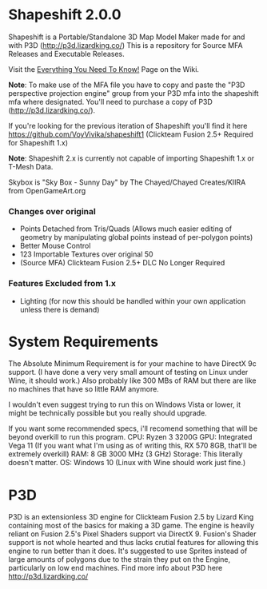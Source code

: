 # Shapeshift 2.0.0
Shapeshift is a Portable/Standalone 3D Map Model Maker made for and with P3D (http://p3d.lizardking.co/)
This is a repository for Source MFA Releases and Executable Releases.

Visit the [Everything You Need To Know!](https://github.com/VoyVivika/shapeshift/wiki/Everything-You-Need-To-Know!) Page on the Wiki.

**Note**: To make use of the MFA file you have to copy and paste the "P3D perspective projection engine" group from your P3D mfa into the shapeshift mfa where designated. You'll need to purchase a copy of P3D (http://p3d.lizardking.co/).

If you're looking for the previous iteration of Shapeshift you'll find it here https://github.com/VoyVivika/shapeshift1 (Clickteam Fusion 2.5+ Required for Shapeshift 1.x)

**Note**: Shapeshift 2.x is currently not capable of importing Shapeshift 1.x or T-Mesh Data.

Skybox is "Sky Box - Sunny Day" by The Chayed/Chayed Creates/KIIRA from OpenGameArt.org

### Changes over original
- Points Detached from Tris/Quads (Allows much easier editing of geometry by manipulating global points instead of per-polygon points)
- Better Mouse Control
- 123 Importable Textures over original 50
- (Source MFA) Clickteam Fusion 2.5+ DLC No Longer Required

### Features Excluded from 1.x
- Lighting (for now this should be handled within your own application unless there is demand)

# System Requirements

The Absolute Minimum Requirement is for your machine to have DirectX 9c support. (I have done a very very small amount of testing on Linux under Wine, it should work.) Also probably like 300 MBs of RAM but there are like no machines that have so little RAM anymore.

I wouldn't even suggest trying to run this on Windows Vista or lower, it might be technically possible but you really should upgrade.

If you want some recommended specs, i'll recomend something that will be beyond overkill to run this program.
CPU: Ryzen 3 3200G
GPU: Integrated Vega 11 (If you want what I'm using as of writing this, RX 570 8GB, that'll be extremely overkill)
RAM: 8 GB 3000 MHz (3 GHz)
Storage: This literally doesn't matter.
OS: Windows 10 (Linux with Wine should work just fine.)

# P3D
P3D is an extensionless 3D engine for Clickteam Fusion 2.5 by Lizard King containing most of the basics for making a 3D game. The engine is heavily reliant on Fusion 2.5's Pixel Shaders support via DirectX 9. Fusion's Shader support is not whole hearted and thus lacks crutial features for allowing this engine to run better than it does. It's suggested to use Sprites instead of large amounts of polygons due to the strain they put on the Engine, particularly on low end machines. Find more info about P3D here http://p3d.lizardking.co/
